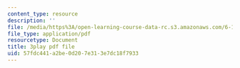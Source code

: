 ```yaml
---
content_type: resource
description: ''
file: /media/https%3A/open-learning-course-data-rc.s3.amazonaws.com/6-189-multicore-programming-primer-january-iap-2007/57fdc441a2be0d207e313e7dc18f7933_0a1EYZLXQRM.pdf
file_type: application/pdf
resourcetype: Document
title: 3play pdf file
uid: 57fdc441-a2be-0d20-7e31-3e7dc18f7933
---
```

